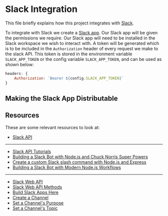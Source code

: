 # Slack Integration

This file briefly explains how this project integrates with [Slack](https://slack.com/).

To integrate with Slack we create a [Slack app](https://api.slack.com/slack-apps). Our Slack app will be given the permissions we require. Our Slack app will need to be installed in the Slack workspace we wish to interact with. A token will be generated which is to be included in the `Authorization` header of every request we make to the slack API. This token is stored in the environment variable `SLACK_APP_TOKEN` or the config variable `SLACK_APP_TOKEN`, and can be used as shown below:

```javascript
headers: {
    Authorization: `Bearer ${config.SLACK_APP_TOKEN}`
}
```

## Making the Slack App Distributable

## Resources

These are some relevant resources to look at:
* [Slack API](https://api.slack.com/)
-----
* [Slack API Tutorials](https://api.slack.com/tutorials)
* [Building a Slack Bot with Node.js and Chuck Norris Super Powers](https://scotch.io/tutorials/building-a-slack-bot-with-node-js-and-chuck-norris-super-powers)
* [Create a custom Slack slash command with Node.js and Express](https://scotch.io/tutorials/create-a-custom-slack-slash-command-with-nodejs-and-express)
* [Building a Slack Bot with Modern Node.js Workflows](https://scotch.io/tutorials/building-a-slack-bot-with-modern-nodejs-workflows)
-----
* [Slack Web API](https://api.slack.com/web)
* [Slack Web API Methods](https://api.slack.com/methods)
* [Build Slack Apps Here](https://api.slack.com/apps)
* [Create a Channel](https://api.slack.com/methods/channels.create)
* [Set a Channel's Purpose](https://api.slack.com/methods/channels.setPurpose)
* [Set a Channel's Topic](https://api.slack.com/methods/channels.setTopic)
